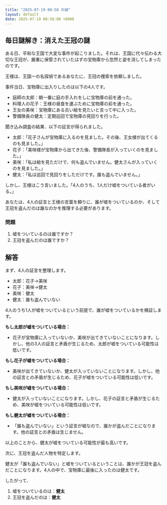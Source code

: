 ```yaml
---
title: "2025-07-19 00:58 の謎"
layout: default
date: 2025-07-19 00:58:00 +0900
---
```

## 毎日謎解き：消えた王冠の謎

ある日、平和な王国で大変な事件が起こりました。それは、王国に代々伝わる大切な王冠が、厳重に保管されていたはずの宝物庫から忽然と姿を消してしまったのです。

王様は、王国一の名探偵であるあなたに、王冠の捜索を依頼しました。

事件当日、宝物庫に出入りしたのは以下の4人です。

*   庭師の太郎：朝一番に庭の手入れをしに宝物庫の前を通った。
*   料理人の花子：王様の昼食を運ぶために宝物庫の前を通った。
*   王女の美咲：宝物庫にある古い絵を見たいと言って中に入った。
*   警備隊長の健太：定期巡回で宝物庫の見回りを行った。

聞き込み調査の結果、以下の証言が得られました。

*   太郎：「花子さんが宝物庫に入るのを見ました。その後、王女様が出てくるのも見ました。」
*   花子：「美咲様が宝物庫から出てきた後、警備隊長が入っていくのを見ました。」
*   美咲：「私は絵を見ただけで、何も盗んでいません。健太さんが入っていくのを見ました。」
*   健太：「私は巡回で見回りをしただけです。誰も盗んでいません。」

しかし、王様はこう言いました。「4人のうち、1人だけ嘘をついている者がいる。」

あなたは、4人の証言と王様の言葉を頼りに、誰が嘘をついているのか、そして王冠を盗んだのは誰なのかを推理する必要があります。

### 問題

1.  嘘をついているのは誰ですか？
2.  王冠を盗んだのは誰ですか？

## 解答

まず、4人の証言を整理します。

*   太郎：花子→美咲
*   花子：美咲→健太
*   美咲：健太
*   健太：誰も盗んでいない

4人のうち1人が嘘をついているという前提で、誰が嘘をついているかを検証します。

**もし太郎が嘘をついている場合：**

*   花子が宝物庫に入っていないか、美咲が出てきていないことになります。しかし、他の3人の証言と矛盾が生じるため、太郎が嘘をついている可能性は低いです。

**もし花子が嘘をついている場合：**

*   美咲が出てきていないか、健太が入っていないことになります。しかし、他の証言との矛盾が生じるため、花子が嘘をついている可能性は低いです。

**もし美咲が嘘をついている場合：**

*   健太が入っていないことになります。しかし、花子の証言と矛盾が生じるため、美咲が嘘をついている可能性は低いです。

**もし健太が嘘をついている場合：**

*   「誰も盗んでいない」という証言が嘘なので、誰かが盗んだことになります。他の証言との矛盾は生じません。

以上のことから、健太が嘘をついている可能性が最も高いです。

次に、王冠を盗んだ人物を特定します。

健太が「誰も盗んでいない」と嘘をついているということは、誰かが王冠を盗んだことになります。4人の中で、宝物庫に最後に入ったのは健太です。

したがって、

1.  嘘をついているのは：**健太**
2.  王冠を盗んだのは：**健太**

